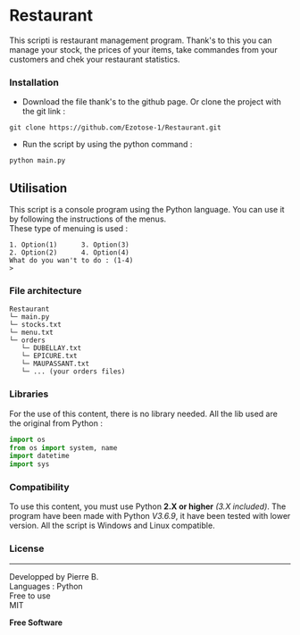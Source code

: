 # Restaurant


This scripti is restaurant management program. Thank's to this you can manage your stock, the prices of your items, take commandes from your customers and chek your restaurant statistics.

### Installation
* Download the file thank's to the github page. Or clone the project with the git link :
```shell
git clone https://github.com/Ezotose-1/Restaurant.git
```

* Run the script by using the python command :
```shell
python main.py
```

## Utilisation
This script is a console program using the Python language. You can use it by following the instructions of the menus.  
These type of menuing is used : 
```console
1. Option(1)      3. Option(3)
2. Option(2)      4. Option(4)
What do you wan't to do : (1-4)
> 
```


### File architecture
```
Restaurant
└─ main.py
└─ stocks.txt
└─ menu.txt
└─ orders
   └─ DUBELLAY.txt
   └─ EPICURE.txt
   └─ MAUPASSANT.txt
   └─ ... (your orders files)
```

### Libraries
For the use of this content, there is no library needed. All the lib used are the original from Python : 
```python
import os
from os import system, name
import datetime
import sys
```


### Compatibility
To use this content, you must use Python **2.X or higher** *(3.X included)*.
The program have been made with Python *V3.6.9*, it have been tested with lower version.
All the script is Windows and Linux compatible.

   
### License
----
Developped by Pierre B.  
Languages : Python  
Free to use  
MIT  


**Free Software**
